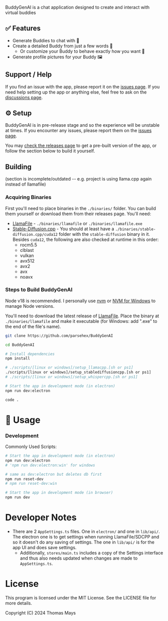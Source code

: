 BuddyGenAI is a chat application designed to create and interact with virtual buddies

## ✅ Features

- Generate Buddies to chat with 🤖
- Create a detailed Buddy from just a few words 📝
  - Or customize your Buddy to behave exactly how you want 🎨
- Generate profile pictures for your Buddy 🖼️

## Support / Help

If you find an issue with the app, please report it on the [issues page](https://github.com/parsehex/BuddyGenAI/issues). If you need help setting up the app or anything else, feel free to ask on the [discussions page](https://github.com/parsehex/BuddyGenAI/discussions).

## ⚙️ Setup

BuddyGenAI is in pre-release stage and so the experience will be unstable at times. If you encounter any issues, please report them on the [issues page](https://github.com/parsehex/BuddyGenAI/issues).

You may [check the releases page](https://github.com/parsehex/BuddyGenAI/releases) to get a pre-built version of the app, or follow the section below to build it yourself.

## Building

(section is incomplete/outdated -- e.g. project is using llama.cpp again instead of llamafile)

### Acquiring Binaries

First you'll need to place binaries in the `./binaries/` folder. You can build them yourself or download them from their releases page. You'll need:

- [LlamaFile](https://github.com/Mozilla-Ocho/llamafile) - `./binaries/llamafile` or `./binaries/llamafile.exe`
- [Stable-Diffusion.cpp](https://github.com/leejet/stable-diffusion.cpp) - You should at least have a `./binaries/stable-diffusion.cpp/cuda12` folder with the `stable-diffusion` binary in it. Besides `cuda12`, the following are also checked at runtime in this order:
  - rocm5.5
  - clblast
  - vulkan
  - avx512
  - avx2
  - avx
  - noavx

### Steps to Build BuddyGenAI

Node v18 is recommended. I personally use [nvm](https://github.com/nvm-sh/nvm) or [NVM for Windows](https://github.com/coreybutler/nvm-windows) to manage Node versions.

You'll need to download the latest release of [LlamaFile](https://github.com/Mozilla-Ocho/llamafile). Place the binary at `./binaries/llamafile` and make it executable (for Windows: add ".exe" to the end of the file's name).

```bash
git clone https://github.com/parsehex/BuddyGenAI

cd BuddyGenAI

# Install dependencies
npm install

# ./scripts/[linux or windows]/setup_llamacpp.[sh or ps1]
./scripts/[linux or windows]/setup_stablediffusioncpp.[sh or ps1]
# ./scripts/[linux or windows]/setup_whispercpp.[sh or ps1]

# Start the app in development mode (in electron)
npm run dev:electron

code .
```

# 📡 Usage

### Development

Commonly Used Scripts:

```bash
# Start the app in development mode (in electron)
npm run dev:electron
# 'npm run dev:electron:win' for windows

# same as dev:electron but deletes db first
npm run reset-dev
# npm run reset-dev:win

# Start the app in development mode (in browser)
npm run dev
```

# Developer Notes

- There are 2 `AppSettings.ts` files. One in `electron/` and one in `lib/api/`. The electron one is to get settings when running LlamaFile/SDCPP and so it doesn't do any saving of settings. The one in `lib/api/` is for the app UI and does save settings.
  - Additionally, `stores/main.ts` includes a copy of the Settings interface and thus also needs updated when changes are made to `AppSettings.ts`.

# License

This program is licensed under the MIT License. See the LICENSE file for more details.

Copyright (C) 2024 Thomas Mays
